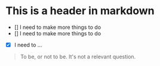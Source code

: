 # This is a header in markdown

- [] I need to make more things to do
- [] I need to make more things to do
- [X] I need to ...

> To be, or not to be. It's not a relevant question.